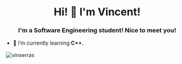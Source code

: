 <h1 align="center">Hi! 👋 I'm Vincent!</h1>
<h3 align="center">I'm a Software Engineering student! Nice to meet you!</h3>

- 🌱 I’m currently learning **C++.**

<p>&nbsp;<img align="center" src="https://github-readme-stats.vercel.app/api?username=vinserras&show_icons=true&locale=en" alt="vinserras" /></p>

